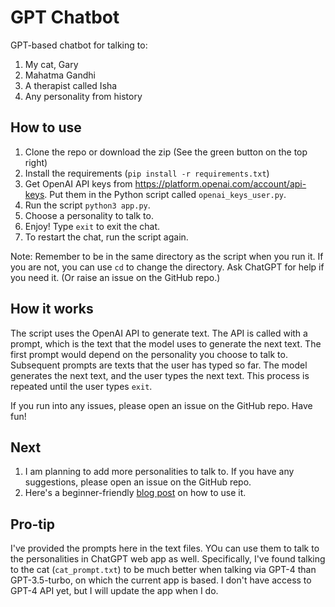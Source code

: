 # GPT Chatbot
 GPT-based chatbot for talking to:
 1. My cat, Gary
 2. Mahatma Gandhi
 3. A therapist called Isha
 4. Any personality from history

## How to use
 1. Clone the repo or download the zip (See the green button on the top right)
 2. Install the requirements (`pip install -r requirements.txt`)
 3. Get OpenAI API keys from https://platform.openai.com/account/api-keys. Put them in the Python script called `openai_keys_user.py`.
 4. Run the script `python3 app.py`.
 5. Choose a personality to talk to.
 6. Enjoy! Type `exit` to exit the chat. 
 7. To restart the chat, run the script again.

 Note: Remember to be in the same directory as the script when you run it. If you are not, you can use `cd` to change the directory. Ask ChatGPT for help if you need it. (Or raise an issue on the GitHub repo.)

## How it works
The script uses the OpenAI API to generate text. The API is called with a prompt, which is the text that the model uses to generate the next text. The first prompt would depend on the personality you choose to talk to. Subsequent prompts are texts that the user has typed so far. The model generates the next text, and the user types the next text. This process is repeated until the user types `exit`.

If you run into any issues, please open an issue on the GitHub repo. Have fun!

## Next
1. I am planning to add more personalities to talk to. If you have any suggestions, please open an issue on the GitHub repo.
2. Here's a beginner-friendly [blog post](https://www.harsh17.in/gpt-chatbot/) on how to use it.

## Pro-tip
I've provided the prompts here in the text files. YOu can use them to talk to the personalities in ChatGPT web app as well. Specifically, I've found talking to the cat (`cat_prompt.txt`) to be much better when talking via GPT-4 than GPT-3.5-turbo, on which the current app is based. I don't have access to GPT-4 API yet, but I will update the app when I do.
